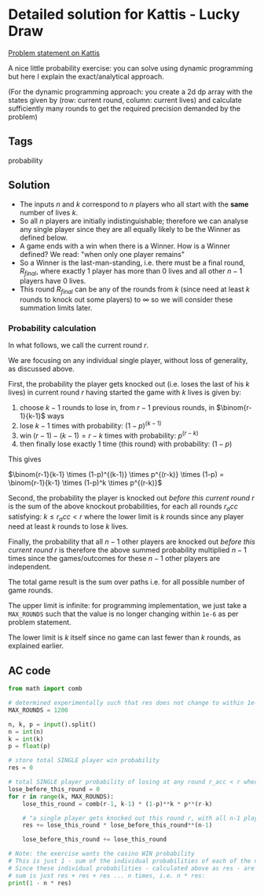 # Detailed solution for Kattis - Lucky Draw

[Problem statement on Kattis](https://open.kattis.com/problems/luckydraw)

A nice little probability exercise: you can solve using dynamic programming but here I explain the exact/analytical approach.

(For the dynamic programming approach: you create a 2d dp array with the states given by (row: current round, column: current lives) and calculate sufficiently many rounds to get the required precision demanded by the problem)

## Tags

probability

## Solution

- The inputs $`n`$ and $`k`$ correspond to $`n`$ players who all start with the **same** number of lives $`k`$.
- So all $`n`$ players are initially indistinguishable; therefore we can analyse any single player since they are all equally likely to be the Winner as defined below.
- A game ends with a win when there is a Winner. How is a Winner defined? We read: "when only one player remains"
- So a Winner is the last-man-standing, i.e. there must be a final round, $`R_{final}`$, where exactly 1 player has more than 0 lives and all other $`n - 1`$ players have 0 lives.
- This round $`R_{final}`$ can be any of the rounds from $`k`$ (since need at least $`k`$ rounds to knock out some players) to $`\infty`$ so we will consider these summation limits later.

### Probability calculation

In what follows, we call the current round $`r`$.

We are focusing on any individual single player, without loss of generality, as discussed above.

First, the probability the player gets knocked out (i.e. loses the last of his $`k`$ lives) in current round $`r`$ having started the game with $`k`$ lives is given by:

1. choose $`k - 1`$ rounds to lose in, from $`r - 1`$ previous rounds, in $`\binom{r-1}{k-1}`$ ways
2. lose $`k - 1`$ times with probability: $`(1-p)^{(k-1)}`$
3. win  $`(r-1) - (k-1) = r-k`$ times with probability: $`p^{(r-k)}`$
4. then finally lose exactly 1 time (this round) with probability: $`(1-p)`$

This gives

$`\binom{r-1}{k-1} \times (1-p)^{(k-1)} \times p^{(r-k)} \times (1-p) = \binom{r-1}{k-1} \times (1-p)^k \times p^{(r-k)}`$ 

Second, the probability the player is knocked out *before this current round r* is the sum of the above knockout probabilities, for each all rounds $`r_acc`$ satisfying: $`k \le r_acc < r`$ where the lower limit is $`k`$ rounds since any player need at least $`k`$ rounds to lose $`k`$ lives.

Finally, the probability that all $`n - 1`$ other players are knocked out *before this current round r* is therefore the above summed probability multiplied $`n - 1`$ times since the games/outcomes for these $`n - 1`$ other players are independent.

The total game result is the sum over paths i.e. for all possible number of game rounds.

The upper limit is infinite: for programming implementation, we just take a `MAX_ROUNDS` such that the value is no longer changing within `1e-6` as per problem statement.

The lower limit is $`k`$ itself since no game can last fewer than $`k`$ rounds, as explained earlier.

## AC code

```python
from math import comb

# determined experimentally such that res does not change to within 1e-6 with the given testcases
MAX_ROUNDS = 1200

n, k, p = input().split()
n = int(n)
k = int(k)
p = float(p)

# store total SINGLE player win probability
res = 0

# total SINGLE player probability of losing at any round r_acc < r where r is current round
lose_before_this_round = 0 
for r in range(k, MAX_ROUNDS):
    lose_this_round = comb(r-1, k-1) * (1-p)**k * p**(r-k)

    # "a single player gets knocked out this round r, with all n-1 players having already been knocked out"
    res += lose_this_round * lose_before_this_round**(n-1)

    lose_before_this_round += lose_this_round

# Note: the exercise wants the casino WIN probability
# This is just 1 - sum of the individual probabilities of each of the n players winning
# Since these individual probabilities - calculated above as res - are independent, the
# sum is just res + res + res ... n times, i.e. n * res:
print(1 - n * res)
```
